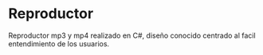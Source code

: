 # Reproductor                                  
Reproductor mp3 y mp4 realizado en C#, diseño conocido centrado al facil entendimiento de los usuarios.
